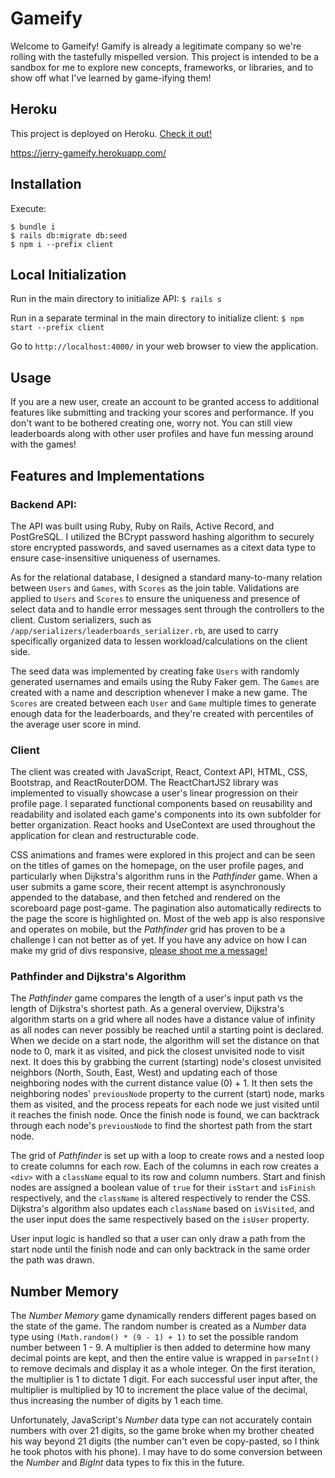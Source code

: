 # Gameify
Welcome to Gameify! Gamify is already a legitimate company so we're rolling with the tastefully mispelled version. This project is intended to be a sandbox for me to explore new concepts, frameworks, or libraries, and to show off what I've learned by game-ifying them!

## Heroku
This project is deployed on Heroku. [Check it out!](https://jerry-gameify.herokuapp.com/)

https://jerry-gameify.herokuapp.com/

## Installation
Execute:
```
$ bundle i
$ rails db:migrate db:seed
$ npm i --prefix client
```

## Local Initialization
Run in the main directory to initialize API: `$ rails s`

Run in a separate terminal in the main directory to initialize client: `$ npm start --prefix client`

Go to `http://localhost:4000/` in your web browser to view the application.

## Usage
If you are a new user, create an account to be granted access to additional features like submitting and tracking your scores and performance. If you don't want to be bothered creating one, worry not. You can still view leaderboards along with other user profiles and have fun messing around with the games!


## Features and Implementations
### Backend API:
The API was built using Ruby, Ruby on Rails, Active Record, and PostGreSQL. I utilized the BCrypt password hashing algorithm to securely store encrypted passwords, and saved usernames as a citext data type to ensure case-insensitive uniqueness of usernames.

As for the relational database, I designed a standard many-to-many relation between `Users` and `Games`, with `Scores` as the join table. Validations are applied to `Users` and `Scores` to ensure the uniqueness and presence of select data and to handle error messages sent through the controllers to the client. Custom serializers, such as `/app/serializers/leaderboards_serializer.rb`, are used to carry specifically organized data to lessen workload/calculations on the client side.

The seed data was implemented by creating fake `Users` with randomly generated usernames and emails using the Ruby Faker gem. The `Games` are created with a name and description whenever I make a new game. The `Scores` are created between each `User` and `Game` multiple times to generate enough data for the leaderboards, and they're created with percentiles of the average user score in mind.

### Client
The client was created with JavaScript, React, Context API, HTML, CSS, Bootstrap, and ReactRouterDOM. The ReactChartJS2 library was implemented to visually showcase a user's linear progression on their profile page. I separated functional components based on reusability and readability and isolated each game's components into its own subfolder for better organization. React hooks and UseContext are used throughout the application for clean and restructurable code.

CSS animations and frames were explored in this project and can be seen on the titles of games on the homepage, on the user profile pages, and particularly when Dijkstra's algorithm runs in the *Pathfinder* game. When a user submits a game score, their recent attempt is asynchronously appended to the database, and then fetched and rendered on the scoreboard page post-game. The pagination also automatically redirects to the page the score is highlighted on. Most of the web app is also responsive and operates on mobile, but the *Pathfinder* grid has proven to be a challenge I can not better as of yet. If you have any advice on how I can make my grid of divs responsive, [please shoot me a message!](https://www.linkedin.com/in/jerry-tong/)

### Pathfinder and Dijkstra's Algorithm
The *Pathfinder* game compares the length of a user's input path vs the length of Dijkstra's shortest path. As a general overview, Dijkstra's algorithm starts on a grid where all nodes have a distance value of infinity as all nodes can never possibly be reached until a starting point is declared. When we decide on a start node, the algorithm will set the distance on that node to 0, mark it as visited, and pick the closest unvisited node to visit next. It does this by grabbing the current (starting) node's closest unvisited neighbors (North, South, East, West) and updating each of those neighboring nodes with the current distance value (0) + 1. It then sets the neighboring nodes' `previousNode` property to the current (start) node, marks them as visited, and the process repeats for each node we just visited until it reaches the finish node. Once the finish node is found, we can backtrack through each node's `previousNode` to find the shortest path from the start node.

The grid of *Pathfinder* is set up with a loop to create rows and a nested loop to create columns for each row. Each of the columns in each row creates a `<div>` with a `className` equal to its row and column numbers. Start and finish nodes are assigned a boolean value of `true` for their `isStart` and `isFinish` respectively, and the `className` is altered respectively to render the CSS. Dijkstra's algorithm also updates each `className` based on `isVisited`, and the user input does the same respectively based on the `isUser` property.

User input logic is handled so that a user can only draw a path from the start node until the finish node and can only backtrack in the same order the path was drawn.

## Number Memory
The *Number Memory* game dynamically renders different pages based on the state of the game. The random number is created as a *Number* data type using `(Math.random() * (9 - 1) + 1)` to set the possible random number between 1 - 9. A multiplier is then added to determine how many decimal points are kept, and then the entire value is wrapped in `parseInt()` to remove decimals and display it as a whole integer. On the first iteration, the multiplier is 1 to dictate 1 digit. For each successful user input after, the multiplier is multiplied by 10 to increment the place value of the decimal, thus increasing the number of digits by 1 each time.

Unfortunately, JavaScript's *Number* data type can not accurately contain numbers with over 21 digits, so the game broke when my brother cheated his way beyond 21 digits (the number can't even be copy-pasted, so I think he took photos with his phone). I may have to do some conversion between the *Number* and *BigInt* data types to fix this in the future.